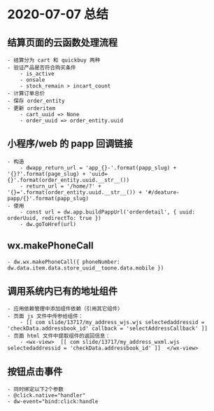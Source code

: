 # 2020-07-07 总结

## 结算页面的云函数处理流程
	- 结算分为 cart 和 quickbuy 两种
	- 验证产品是否符合购买条件
		- is_active
		- onsale
		- stock_remain > incart_count
	- 计算订单总价
	- 保存 order_entity
	- 更新 orderitem
		- cart_uuid => None
		- order_uuid => order_entity.uuid

## 小程序/web 的 papp 回调链接
	- 构造
		- dwapp_return_url = 'app_{}-'.format(papp_slug) + '{}?'.format(page_slug) + 'uuid={}'.format(order_entity.uuid.__str__())
		- return_url = '/home/?' + '{}='.format(order_entity.uuid.__str__()) + '#/deature-papp/{}'.format(papp_slug)
	- 使用
		- const url = dw.app.buildPappUrl('orderdetail', { uuid: orderUuid, redirectTo: true })
		- dw.goToHref(url)

## wx.makePhoneCall
	- dw.wx.makePhoneCall({ phoneNumber: dw.data.item.data.store_uuid__toone.data.mobile })

## 调用系统内已有的地址组件
	- 应用依赖管理中添加组件依赖（引用其它组件）
	- 页面 js 文件中传参给组件：
		- [[ com slide/13717/my_address_wjs.wjs selectedaddressid = 'checkData.addressbook_id' callback = 'selectAddressCallback' ]]
	- 页面 html 文件中提取组件的返回信息：
		- <wx-view>  [[ com slide/13717/my_address_wxml.wjs selectedaddressid = 'checkData.addressbook_id' ]]  </wx-view>

## 按钮点击事件
	- 同时绑定以下2个参数
	- @click.native="handler"
	- dw-event="bind:click:handle